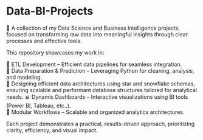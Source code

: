 # Data-BI-Projects
🚀 A collection of my Data Science and Business Intelligence projects, focused on transforming raw data into meaningful insights through clear processes and effective tools.

This repository showcases my work in:

🔄 ETL Development – Efficient data pipelines for seamless integration.  
🐍 Data Preparation & Prediction – Leveraging Python for cleaning, analysis, and modeling.  
🧩 Designing efficient data architectures using star and snowflake schemas, ensuring scalable and performant database structures tailored for analytical needs.
📊 Dynamic Dashboards – Interactive visualizations using BI tools (Power BI, Tableau, etc..).  
🧭 Modular Workflows – Scalable and organized analytics architectures.  

Each project demonstrates a practical, results-driven approach, prioritizing clarity, efficiency, and visual impact.  

